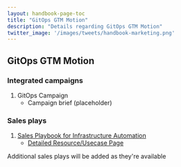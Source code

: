 ```yaml
---
layout: handbook-page-toc
title: "GitOps GTM Motion"
description: "Details regarding GitOps GTM Motion"
twitter_image: '/images/tweets/handbook-marketing.png'
---
```


## GitOps GTM Motion

### Integrated campaigns
1. GitOps Campaign
   - Campaign brief (placeholder)

### Sales plays

1. [Sales Playbook for Infrastructure Automation](/handbook/marketing/plan-fy22/gtm-gitops/gtm-gitops-infra-automation-playbook)
   - [Detailed Resource/Usecase Page](https://about.gitlab.com/handbook/marketing/strategic-marketing/usecase-gtm/gitops/)

Additional sales plays will be added as they're available
